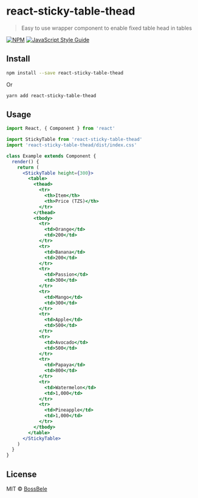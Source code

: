 # react-sticky-table-thead

> Easy to use wrapper component to enable fixed table head in tables

[![NPM](https://img.shields.io/npm/v/react-sticky-table-thead.svg)](https://www.npmjs.com/package/react-sticky-table-thead) [![JavaScript Style Guide](https://img.shields.io/badge/code_style-standard-brightgreen.svg)](https://standardjs.com)

## Install

```bash
npm install --save react-sticky-table-thead
```
Or
```bash
yarn add react-sticky-table-thead
```

## Usage

```jsx
import React, { Component } from 'react'

import StickyTable from 'react-sticky-table-thead'
import 'react-sticky-table-thead/dist/index.css'

class Example extends Component {
  render() {
    return (
      <StickyTable height={300}>
        <table>
          <thead>
            <tr>
              <th>Item</th>
              <th>Price (TZS)</th>
            </tr>
          </thead>
          <tbody>
            <tr>
              <td>Orange</td>
              <td>200</td>
            </tr>
            <tr>
              <td>Banana</td>
              <td>200</td>
            </tr>
            <tr>
              <td>Passion</td>
              <td>300</td>
            </tr>
            <tr>
              <td>Mango</td>
              <td>300</td>
            </tr>
            <tr>
              <td>Apple</td>
              <td>500</td>
            </tr>
            <tr>
              <td>Avocado</td>
              <td>500</td>
            </tr>
            <tr>
              <td>Papaya</td>
              <td>800</td>
            </tr>
            <tr>
              <td>Watermelon</td>
              <td>1,000</td>
            </tr>
            <tr>
              <td>Pineapple</td>
              <td>1,000</td>
            </tr>
          </tbody>
        </table>
      </StickyTable>
    )
  }
}
```

## License

MIT © [BossBele](https://github.com/BossBele)